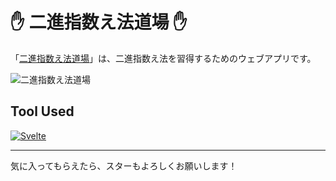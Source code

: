 # :hand: 二進指数え法道場 :hand:

「[二進指数え法道場](https://suzukikatsuma.github.io/finger-binary-dojo/)」は、二進指数え法を習得するためのウェブアプリです。

<img src="https://repository-images.githubusercontent.com/457063998/1c508225-f84e-4d5f-bf3d-14e58fd00cce" alt="二進指数え法道場" title="二進指数え法道場">

## Tool Used
[![Svelte](https://img.shields.io/badge/Svelte-fff.svg?logo=svelte&style=for-the-badge)](https://svelte.jp/)

---

気に入ってもらえたら、スターもよろしくお願いします！
